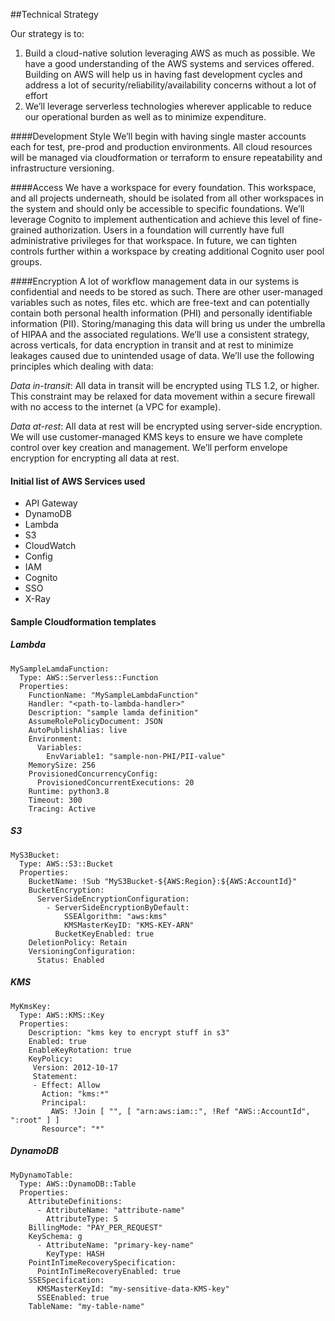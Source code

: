 ##Technical Strategy

Our strategy is to:

1.	Build a cloud-native solution leveraging AWS as much as possible. We have a good understanding of the AWS systems and services offered. Building on AWS will help us in having fast development cycles and address a lot of security/reliability/availability concerns without a lot of effort
2.	We’ll leverage serverless technologies wherever applicable to reduce our operational burden as well as to minimize expenditure.

####Development Style
We’ll begin with having single master accounts each for test, pre-prod and production environments. All cloud resources will be managed via cloudformation or terraform to ensure repeatability and infrastructure versioning.

####Access
We have a workspace for every foundation. This workspace, and all projects underneath, should be isolated from all other workspaces in the system and should only be accessible to specific foundations. We’ll leverage Cognito to implement authentication and achieve this level of fine-grained authorization. Users in a foundation will currently have full administrative privileges for that workspace. In future, we can tighten controls further within a workspace by creating additional Cognito user pool groups.

####Encryption
A lot of workflow management data in our systems is confidential and needs to be stored as such. There are other user-managed variables such as notes, files etc. which are free-text and can potentially contain both personal health information (PHI) and personally identifiable information (PII). Storing/managing this data will bring us under the umbrella of HIPAA and the associated regulations. We’ll use a consistent strategy, across verticals, for data encryption in transit and at rest to minimize leakages caused due to unintended usage of data. We’ll use the following principles which dealing with data:

*Data in-transit*: All data in transit will be encrypted using TLS 1.2, or higher. This constraint may be relaxed for data movement within a secure firewall with no access to the internet (a VPC for example). 

*Data at-rest*: All data at rest will be encrypted using server-side encryption. We will use customer-managed KMS keys to ensure we have complete control over key creation and management. We’ll perform envelope encryption for encrypting all data at rest.

#### Initial list of AWS Services used
- API Gateway
- DynamoDB
- Lambda
- S3
- CloudWatch
- Config
- IAM
- Cognito
- SSO
- X-Ray

#### Sample Cloudformation templates

##### Lambda
```
MySampleLamdaFunction:
  Type: AWS::Serverless::Function
  Properties:
    FunctionName: "MySampleLambdaFunction"
    Handler: "<path-to-lambda-handler>"
    Description: "sample lamda definition"
    AssumeRolePolicyDocument: JSON
    AutoPublishAlias: live
    Environment:
      Variables:
        EnvVariable1: "sample-non-PHI/PII-value"
    MemorySize: 256
    ProvisionedConcurrencyConfig:
      ProvisionedConcurrentExecutions: 20      
    Runtime: python3.8
    Timeout: 300
    Tracing: Active
```

##### S3
```
MyS3Bucket:
  Type: AWS::S3::Bucket
  Properties:
    BucketName: !Sub "MyS3Bucket-${AWS:Region}:${AWS:AccountId}"
    BucketEncryption:
      ServerSideEncryptionConfiguration:
        - ServerSideEncryptionByDefault: 
            SSEAlgorithm: "aws:kms"
            KMSMasterKeyID: "KMS-KEY-ARN"
          BucketKeyEnabled: true
    DeletionPolicy: Retain
    VersioningConfiguration: 
      Status: Enabled
```

##### KMS
```
MyKmsKey:
  Type: AWS::KMS::Key
  Properties: 
    Description: "kms key to encrypt stuff in s3"
    Enabled: true
    EnableKeyRotation: true
    KeyPolicy: 
     Version: 2012-10-17
     Statement:
     - Effect: Allow
       Action: "kms:*"
       Principal:
         AWS: !Join [ "", [ "arn:aws:iam::", !Ref "AWS::AccountId", ":root" ] ]
       Resource": "*"
```

##### DynamoDB
```
MyDynamoTable:
  Type: AWS::DynamoDB::Table
  Properties: 
    AttributeDefinitions: 
      - AttributeName: "attribute-name"
        AttributeType: S
    BillingMode: "PAY_PER_REQUEST"
    KeySchema: g
      - AttributeName: "primary-key-name"
        KeyType: HASH
    PointInTimeRecoverySpecification: 
      PointInTimeRecoveryEnabled: true
    SSESpecification: 
      KMSMasterKeyId: "my-sensitive-data-KMS-key"
      SSEEnabled: true
    TableName: "my-table-name"
```

